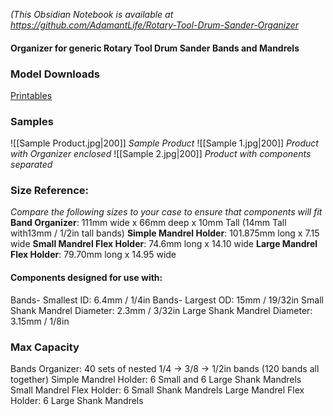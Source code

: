 *(This Obsidian Notebook is available at https://github.com/AdamantLife/Rotary-Tool-Drum-Sander-Organizer*
#### Organizer for generic Rotary Tool Drum Sander Bands and Mandrels

### Model Downloads
[Printables](https://www.printables.com/model/651302)

### Samples
![[Sample Product.jpg|200]]
*Sample Product*
![[Sample 1.jpg|200]]
*Product with Organizer enclosed*
![[Sample 2.jpg|200]]
*Product with components separated*
### Size Reference:
*Compare the following sizes to your case to ensure that components will fit*
**Band Organizer**: 111mm wide x 66mm deep x 10mm Tall (14mm Tall with13mm / 1/2in tall bands)
**Simple Mandrel Holder**: 101.875mm long x 7.15 wide
**Small Mandrel Flex Holder**: 74.6mm long x 14.10 wide
**Large Mandrel Flex Holder**: 79.70mm long x 14.95 wide

#### Components designed for use with:
Bands- Smallest ID: 6.4mm / 1/4in
Bands- Largest OD: 15mm / 19/32in
Small Shank Mandrel Diameter: 2.3mm / 3/32in
Large Shank Mandrel Diameter: 3.15mm / 1/8in

### Max Capacity
Bands Organizer: 40 sets of nested 1/4 -> 3/8 -> 1/2in bands (120 bands all together)
Simple Mandrel Holder: 6 Small and 6 Large Shank Mandrels
Small Mandrel Flex Holder: 6 Small Shank Mandrels
Large Mandrel Flex Holder: 6 Large Shank Mandrels